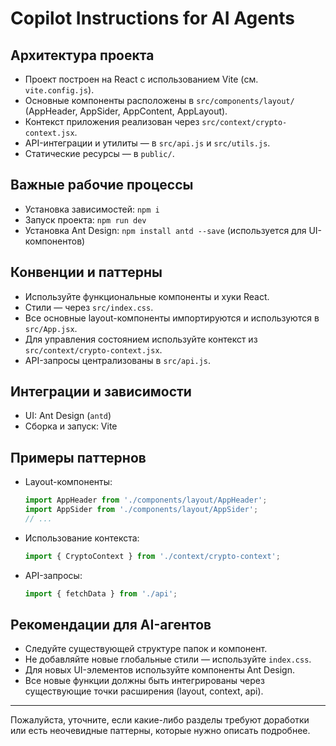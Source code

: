 # Copilot Instructions for AI Agents

## Архитектура проекта
- Проект построен на React с использованием Vite (см. `vite.config.js`).
- Основные компоненты расположены в `src/components/layout/` (AppHeader, AppSider, AppContent, AppLayout).
- Контекст приложения реализован через `src/context/crypto-context.jsx`.
- API-интеграции и утилиты — в `src/api.js` и `src/utils.js`.
- Статические ресурсы — в `public/`.

## Важные рабочие процессы
- Установка зависимостей: `npm i`
- Запуск проекта: `npm run dev`
- Установка Ant Design: `npm install antd --save` (используется для UI-компонентов)

## Конвенции и паттерны
- Используйте функциональные компоненты и хуки React.
- Стили — через `src/index.css`.
- Все основные layout-компоненты импортируются и используются в `src/App.jsx`.
- Для управления состоянием используйте контекст из `src/context/crypto-context.jsx`.
- API-запросы централизованы в `src/api.js`.

## Интеграции и зависимости
- UI: Ant Design (`antd`)
- Сборка и запуск: Vite

## Примеры паттернов
- Layout-компоненты:
  ```jsx
  import AppHeader from './components/layout/AppHeader';
  import AppSider from './components/layout/AppSider';
  // ...
  ```
- Использование контекста:
  ```jsx
  import { CryptoContext } from './context/crypto-context';
  ```
- API-запросы:
  ```js
  import { fetchData } from './api';
  ```

## Рекомендации для AI-агентов
- Следуйте существующей структуре папок и компонент.
- Не добавляйте новые глобальные стили — используйте `index.css`.
- Для новых UI-элементов используйте компоненты Ant Design.
- Все новые функции должны быть интегрированы через существующие точки расширения (layout, context, api).

---
Пожалуйста, уточните, если какие-либо разделы требуют доработки или есть неочевидные паттерны, которые нужно описать подробнее.